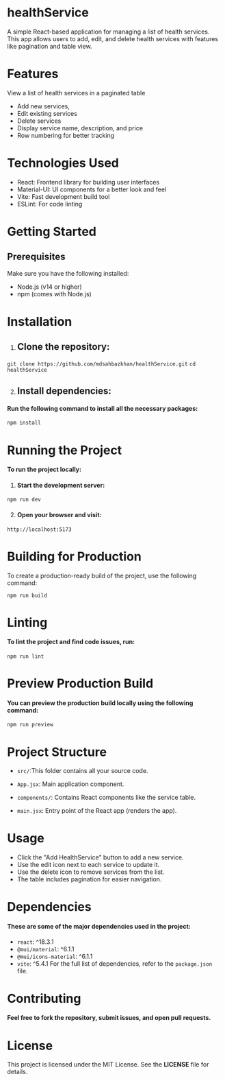# healthService
A simple React-based application for managing a list of health services. This app allows users to add, edit, and delete health services with features like pagination and table view.

 # Features
View a list of health services in a paginated table
- Add new services, 
 - Edit existing services
 - Delete services
- Display service name, description, and price
 - Row numbering for better tracking
# Technologies Used
- React: Frontend library for building user interfaces
- Material-UI: UI components for a better look and feel
- Vite: Fast development build tool
- ESLint: For code linting
 # Getting Started
## Prerequisites
Make sure you have the following installed:

- Node.js (v14 or higher)
- npm (comes with Node.js)
# Installation
1. ## Clone the repository:
 ```git clone https://github.com/mdsahbazkhan/healthService.git```
  ```cd healthService ```

 2. ## Install dependencies:
  #### Run the following command to install all the necessary packages:
```npm install```
# Running the Project
#### To run the project locally:

1. #### Start the development server:
```npm run dev```

2. #### Open your browser and visit:
   
```http://localhost:5173```

# Building for Production

To create a production-ready build of the project, use the following command:

```npm run build```
# Linting

#### To lint the project and find code issues, run:

```npm run lint```

# Preview Production Build

#### You can preview the production build locally using the following command:

```npm run preview```

# Project Structure
- ```src/```:This folder contains all your source code.

- ```App.jsx```: Main application component.

- ```components/```: Contains React components like the service table.

- ```main.jsx```: Entry point of the React app (renders the app).
# Usage

- Click the "Add HealthService" button to add a new service.
- Use the edit icon next to each service to update it.
- Use the delete icon to remove services from the list.
- The table includes pagination for easier navigation.
# Dependencies
#### These are some of the major dependencies used in the project:

- ```react```: ^18.3.1
- ```@mui/material```: ^6.1.1
- ```@mui/icons-material```: ^6.1.1
- ```vite```: ^5.4.1
For the full list of dependencies, refer to the ```package.json``` file.

# Contributing
#### Feel free to fork the repository, submit issues, and open pull requests.

# License

This project is licensed under the MIT License. See the  **LICENSE** file for details.

